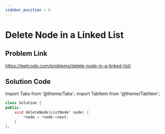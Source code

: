 ```yaml
---
sidebar_position : 6
---
```


# Delete Node in a Linked List

## Problem Link
https://leetcode.com/problems/delete-node-in-a-linked-list/
## Solution Code

import Tabs from '@theme/Tabs';
import TabItem from '@theme/TabItem';

<Tabs>
<TabItem value="cpp" label="C++">

```cpp
class Solution {
public:
    void deleteNode(ListNode* node) {
        *node = *node->next;
    }
};
```
</TabItem>
</Tabs>
